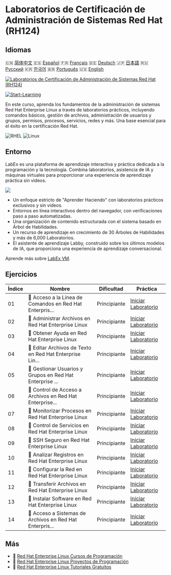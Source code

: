 # Laboratorios de Certificación de Administración de Sistemas Red Hat (RH124)

## Idiomas

🇨🇳 [简体中文](README_zh.md) 🇪🇸 [Español](README_es.md) 🇫🇷 [Français](README_fr.md) 🇩🇪 [Deutsch](README_de.md) 🇯🇵 [日本語](README_ja.md) 🇷🇺 [Русский](README_ru.md) 🇰🇷 [한국어](README_ko.md) 🇧🇷 [Português](README_pt.md) 🇺🇸 [English](README.md) 

[![Laboratorios de Certificación de Administración de Sistemas Red Hat (RH124)](https://cover-creator.labex.io/red-hat-system-administration-rh124-labs.png?lang=es)](https://labex.io/es/courses/red-hat-system-administration-rh124-labs)

[![Start-Learning](https://img.shields.io/badge/Start-Learning-whitesmoke?style=for-the-badge)](https://labex.io/es/courses/red-hat-system-administration-rh124-labs)

En este curso, aprenda los fundamentos de la administración de sistemas Red Hat Enterprise Linux a través de laboratorios prácticos, incluyendo comandos básicos, gestión de archivos, administración de usuarios y grupos, permisos, procesos, servicios, redes y más. Una base esencial para el éxito en la certificación Red Hat.

![RHEL](https://img.shields.io/badge/RHEL-whitesmoke?style=for-the-badge&logo=rhel)
![Linux](https://img.shields.io/badge/Linux-whitesmoke?style=for-the-badge&logo=linux)


## Entorno

LabEx es una plataforma de aprendizaje interactiva y práctica dedicada a la programación y la tecnología. Combina laboratorios, asistencia de IA y máquinas virtuales para proporcionar una experiencia de aprendizaje práctica sin videos.

![](https://tutorial-screenshot.getvm.io/images/vm-1725247253.png)

- Un enfoque estricto de "Aprender Haciendo" con laboratorios prácticos exclusivos y sin videos.
- Entornos en línea interactivos dentro del navegador, con verificaciones paso a paso automatizadas.
- Una organización de contenido estructurada con el sistema basado en Árbol de Habilidades.
- Un recurso de aprendizaje en crecimiento de 30 Árboles de Habilidades y más de 6,000 Laboratorios.
- El asistente de aprendizaje Labby, construido sobre los últimos modelos de IA, que proporciona una experiencia de aprendizaje conversacional.

Aprende más sobre [LabEx VM](https://support.labex.io/using-labex/virtual-machine).

## Ejercicios

|   Índice | Nombre                                                   | Dificultad   | Práctica                                                                                                                                        |
|----------|----------------------------------------------------------|--------------|-------------------------------------------------------------------------------------------------------------------------------------------------|
|       01 | 📖 Acceso a la Línea de Comandos en Red Hat Enterpris... | Principiante | <a target='_blank' href='https://labex.io/es/tutorials/rhel-access-command-line-in-red-hat-enterprise-linux-588454'>Iniciar Laboratorio</a>     |
|       02 | 📖 Administrar Archivos en Red Hat Enterprise Linux      | Principiante | <a target='_blank' href='https://labex.io/es/tutorials/rhel-manage-files-in-red-hat-enterprise-linux-588463'>Iniciar Laboratorio</a>            |
|       03 | 📖 Obtener Ayuda en Red Hat Enterprise Linux             | Principiante | <a target='_blank' href='https://labex.io/es/tutorials/rhel-get-help-in-red-hat-enterprise-linux-588461'>Iniciar Laboratorio</a>                |
|       04 | 📖 Editar Archivos de Texto en Red Hat Enterprise Lin... | Principiante | <a target='_blank' href='https://labex.io/es/tutorials/rhel-edit-text-files-in-red-hat-enterprise-linux-588460'>Iniciar Laboratorio</a>         |
|       05 | 📖 Gestionar Usuarios y Grupos en Red Hat Enterprise ... | Principiante | <a target='_blank' href='https://labex.io/es/tutorials/rhel-manage-users-and-groups-in-red-hat-enterprise-linux-588464'>Iniciar Laboratorio</a> |
|       06 | 📖 Control de Acceso a Archivos en Red Hat Enterprise... | Principiante | <a target='_blank' href='https://labex.io/es/tutorials/rhel-control-file-access-in-red-hat-enterprise-linux-588458'>Iniciar Laboratorio</a>     |
|       07 | 📖 Monitorizar Procesos en Red Hat Enterprise Linux      | Principiante | <a target='_blank' href='https://labex.io/es/tutorials/rhel-monitor-processes-in-red-hat-enterprise-linux-588465'>Iniciar Laboratorio</a>       |
|       08 | 📖 Control de Servicios en Red Hat Enterprise Linux      | Principiante | <a target='_blank' href='https://labex.io/es/tutorials/rhel-control-services-in-red-hat-enterprise-linux-588459'>Iniciar Laboratorio</a>        |
|       09 | 📖 SSH Seguro en Red Hat Enterprise Linux                | Principiante | <a target='_blank' href='https://labex.io/es/tutorials/rhel-secure-ssh-in-red-hat-enterprise-linux-588466'>Iniciar Laboratorio</a>              |
|       10 | 📖 Analizar Registros en Red Hat Enterprise Linux        | Principiante | <a target='_blank' href='https://labex.io/es/tutorials/rhel-analyze-logs-in-red-hat-enterprise-linux-588456'>Iniciar Laboratorio</a>            |
|       11 | 📖 Configurar la Red en Red Hat Enterprise Linux         | Principiante | <a target='_blank' href='https://labex.io/es/tutorials/rhel-configure-networking-in-red-hat-enterprise-linux-588457'>Iniciar Laboratorio</a>    |
|       12 | 📖 Transferir Archivos en Red Hat Enterprise Linux       | Principiante | <a target='_blank' href='https://labex.io/es/tutorials/rhel-transfer-files-in-red-hat-enterprise-linux-588467'>Iniciar Laboratorio</a>          |
|       13 | 📖 Instalar Software en Red Hat Enterprise Linux         | Principiante | <a target='_blank' href='https://labex.io/es/tutorials/rhel-install-software-in-red-hat-enterprise-linux-588462'>Iniciar Laboratorio</a>        |
|       14 | 📖 Acceso a Sistemas de Archivos en Red Hat Enterpris... | Principiante | <a target='_blank' href='https://labex.io/es/tutorials/rhel-access-file-systems-in-red-hat-enterprise-linux-588455'>Iniciar Laboratorio</a>     |

## Más

- 🔗 [Red Hat Enterprise Linux Cursos de Programación](https://github.com/labex-labs/awesome-programming-courses)
- 🔗 [Red Hat Enterprise Linux Proyectos de Programación](https://github.com/labex-labs/awesome-programming-projects)
- 🔗 [Red Hat Enterprise Linux Tutoriales Gratuitos](https://github.com/labex-labs/rhel-free-tutorials)

